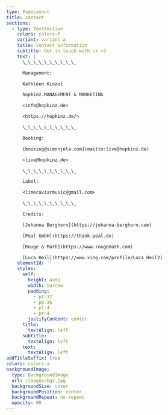 ```yaml
---
type: PageLayout
title: contact
sections:
  - type: TextSection
    colors: colors-f
    variant: variant-a
    title: contact information
    subtitle: Get in touch with us <3
    text: |
      \_\_\_\_\_\_\_\_\_\_

      Management:

      Kathleen Kinzel

      hopkinz.MANAGEMENT & MARKETING

      <info@hopkinz.de>

      <https://hopkinz.de/>

      \_\_\_\_\_\_\_\_\_\_

      Booking:

      [booking@simonjela.com](mailto:live@hopkinz.de)

      <live@hopkinz.de>

      \_\_\_\_\_\_\_\_\_\_

      Label:

      <limecaviarmusic@gmail.com>

      \_\_\_\_\_\_\_\_\_\_

      Credits:

      [Johanna Berghorn](https://johanna-berghorn.com)

      [Peal GmbH](https://think-peal.de)

      [Rouge & Math](https://www.rougemath.com)

      [Luca Heil](https://www.xing.com/profile/Luca_Heil2)
    elementId: ''
    styles:
      self:
        height: auto
        width: narrow
        padding:
          - pt-12
          - pb-36
          - pl-4
          - pr-4
        justifyContent: center
      title:
        textAlign: left
      subtitle:
        textAlign: left
      text:
        textAlign: left
addTitleSuffix: true
colors: colors-a
backgroundImage:
  type: BackgroundImage
  url: /images/bg2.jpg
  backgroundSize: cover
  backgroundPosition: center
  backgroundRepeat: no-repeat
  opacity: 80
---
```

